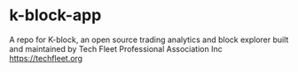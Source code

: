 # k-block-app
A repo for K-block, an open source trading analytics and block explorer built and maintained by Tech Fleet Professional Association Inc https://techfleet.org

